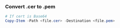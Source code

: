 ### Convert .cer to .pem

```powershell
# If cert is Base64
Copy-Item -Path <file.cer> -Destination <file.pem>
```